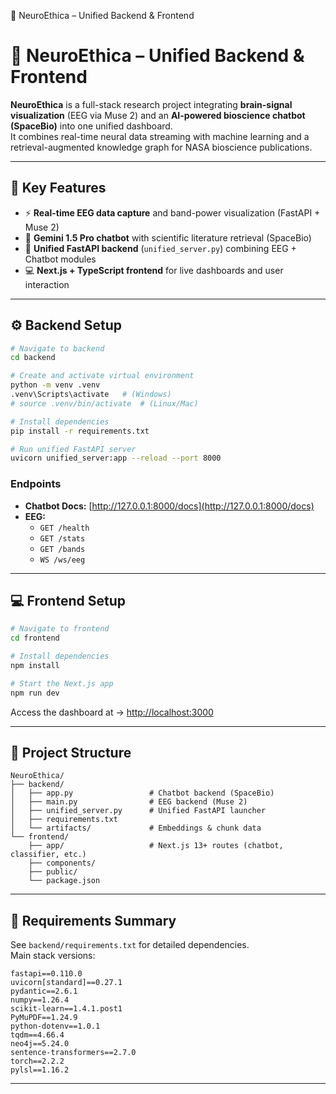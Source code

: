 🧠 NeuroEthica – Unified Backend & Frontend
# 🧠 NeuroEthica – Unified Backend & Frontend

**NeuroEthica** is a full-stack research project integrating **brain-signal visualization** (EEG via Muse 2) and an **AI-powered bioscience chatbot (SpaceBio)** into one unified dashboard.  
It combines real-time neural data streaming with machine learning and a retrieval-augmented knowledge graph for NASA bioscience publications.

---

## 🚀 Key Features
- ⚡ **Real-time EEG data capture** and band-power visualization (FastAPI + Muse 2)  
- 🤖 **Gemini 1.5 Pro chatbot** with scientific literature retrieval (SpaceBio)  
- 🧩 **Unified FastAPI backend** (`unified_server.py`) combining EEG + Chatbot modules  
- 💻 **Next.js + TypeScript frontend** for live dashboards and user interaction  

---

## ⚙️ Backend Setup

```bash
# Navigate to backend
cd backend

# Create and activate virtual environment
python -m venv .venv
.venv\Scripts\activate   # (Windows)
# source .venv/bin/activate  # (Linux/Mac)

# Install dependencies
pip install -r requirements.txt

# Run unified FastAPI server
uvicorn unified_server:app --reload --port 8000
```

### Endpoints
- **Chatbot Docs:** [http://127.0.0.1:8000/docs](http://127.0.0.1:8000/docs)  
- **EEG:**
  - `GET /health`
  - `GET /stats`
  - `GET /bands`
  - `WS /ws/eeg`

---

## 💻 Frontend Setup

```bash
# Navigate to frontend
cd frontend

# Install dependencies
npm install

# Start the Next.js app
npm run dev
```

Access the dashboard at → [http://localhost:3000](http://localhost:3000)

---

## 📁 Project Structure

```
NeuroEthica/
├── backend/
│   ├── app.py                 # Chatbot backend (SpaceBio)
│   ├── main.py                # EEG backend (Muse 2)
│   ├── unified_server.py      # Unified FastAPI launcher
│   ├── requirements.txt
│   └── artifacts/             # Embeddings & chunk data
└── frontend/
    ├── app/                   # Next.js 13+ routes (chatbot, classifier, etc.)
    ├── components/
    ├── public/
    └── package.json
```

---

## 🧩 Requirements Summary

See `backend/requirements.txt` for detailed dependencies.  
Main stack versions:
```
fastapi==0.110.0
uvicorn[standard]==0.27.1
pydantic==2.6.1
numpy==1.26.4
scikit-learn==1.4.1.post1
PyMuPDF==1.24.9
python-dotenv==1.0.1
tqdm==4.66.4
neo4j==5.24.0
sentence-transformers==2.7.0
torch==2.2.2
pylsl==1.16.2
```

---

